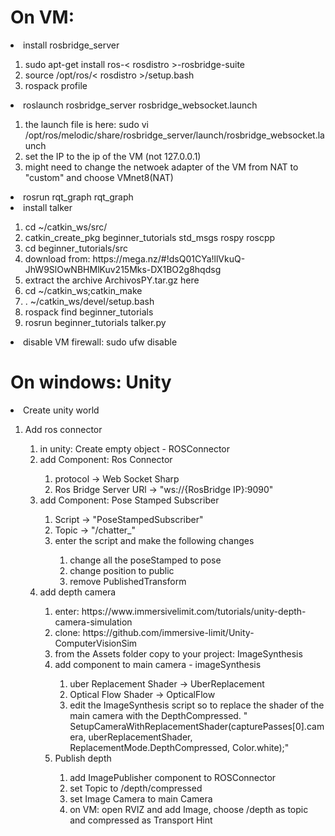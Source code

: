 
# On VM:

<li>install rosbridge_server</li>
<ol>
    <li>sudo apt-get install ros-< rosdistro >-rosbridge-suite</li>
    <li>source /opt/ros/< rosdistro >/setup.bash</li>
    <li>rospack profile</li>
</ol>

<li>roslaunch rosbridge_server rosbridge_websocket.launch</li>
<ol>
    <li>the launch file is here: sudo vi /opt/ros/melodic/share/rosbridge_server/launch/rosbridge_websocket.launch</li>
    <li>set the IP to the ip of the VM (not 127.0.0.1)</li>
    <li>might need to change the netwoek adapter of the VM from NAT to "custom" and choose VMnet8(NAT)</li>

</ol>
<li>rosrun rqt_graph rqt_graph</li>
<li>install talker</li>
<ol>
    <li>cd ~/catkin_ws/src/</li>
    <li>catkin_create_pkg beginner_tutorials std_msgs rospy roscpp</li>
    <li>cd beginner_tutorials/src</li>
    <li>download from: https://mega.nz/#!dsQ01CYa!llVkuQ-JhW9SlOwNBHMlKuv215Mks-DX1BO2g8hqdsg</li>
    <li>extract the archive ArchivosPY.tar.gz here</li>
    <li>cd ~/catkin_ws;catkin_make</li>
    <li>. ~/catkin_ws/devel/setup.bash</li>
    <li>rospack find beginner_tutorials</li>
    <li>rosrun beginner_tutorials talker.py</li>
</ol>
<li>disable VM firewall: sudo ufw disable</li>

# On windows: Unity

<li>Create unity world</li>
<ol>
    <li>Add ros connector</li>
    <ol>
        <li>in unity: Create empty object - ROSConnector</li>
        <li>add Component: Ros Connector</li>
        <ol>
            <li>protocol -> Web Socket Sharp</li>
            <li>Ros Bridge Server URl -> "ws://{RosBridge IP}:9090"</li>
        </ol>
        <li>add Component: Pose Stamped Subscriber</li>
        <ol>
            <li>Script -> "PoseStampedSubscriber"</li>
            <li>Topic -> "/chatter_"</li>
            <li>enter the script and make the following changes</li>
            <ol>
                <li>change all the poseStamped to pose</li>
                <li>change position to public</li>
                <li>remove PublishedTransform</li>
            </ol>
        </ol>
        <li>add depth camera</li>
        <ol>
            <li>enter: https://www.immersivelimit.com/tutorials/unity-depth-camera-simulation</li>
            <li>clone: https://github.com/immersive-limit/Unity-ComputerVisionSim</li>
            <li>from the Assets folder copy to your project: ImageSynthesis  </li>
            <li>add component to main camera - imageSynthesis  </li>
            <ol>
                <li>uber Replacement Shader -> UberReplacement </li>
                <li>Optical Flow Shader -> OpticalFlow </li>
                <li>edit the ImageSynthesis script so to replace the shader of the main camera with the DepthCompressed.
                "        SetupCameraWithReplacementShader(capturePasses[0].camera, uberReplacementShader, ReplacementMode.DepthCompressed, Color.white);" </li>
            </ol>
            <li>Publish depth</li>
            <ol>
                <li>add ImagePublisher component to ROSConnector</li>
                <li>set Topic to /depth/compressed</li>
                <li>set Image Camera to main Camera</li>
                <li>on VM: open RVIZ and add Image, choose /depth as topic and compressed as Transport Hint</li>
            </ol>
        </ol>
    </ol>
</ol>
